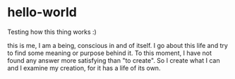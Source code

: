# hello-world
Testing how this thing works :)

this is me, I am a being, conscious in and of itself. I go about this life and try to find some meaning or purpose behind it. To this moment, I have not found any answer more satisfying than "to create". So I create what I can and I examine my creation, for it has a life of its own.
